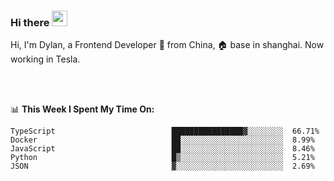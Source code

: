 ### Hi there <img src="https://media.giphy.com/media/hvRJCLFzcasrR4ia7z/giphy.gif" width="25px">

<!-- ![visitors](https://visitor-badge.glitch.me/badge?page_id=dislfyer.dislfyer) -->

Hi, I'm Dylan, a Frontend Developer 🚀 from China, 🏠 base in shanghai. Now working in Tesla.

<br/>
<br/>

📊 **This Week I Spent My Time On:**


<!--START_SECTION:waka-->

```text
TypeScript                          ████████████████▓░░░░░░░░  66.71%
Docker                              ██░░░░░░░░░░░░░░░░░░░░░░░  8.99%
JavaScript                          ██░░░░░░░░░░░░░░░░░░░░░░░  8.46%
Python                              █▒░░░░░░░░░░░░░░░░░░░░░░░  5.21%
JSON                                ▓░░░░░░░░░░░░░░░░░░░░░░░░  2.69%
```

<!--END_SECTION:waka-->

<!--
**About Me:**
 -->
